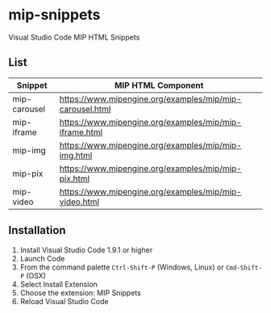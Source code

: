 # mip-snippets

Visual Studio Code MIP HTML Snippets

## List

Snippet | MIP HTML Component
--- | ---
mip-carousel | <https://www.mipengine.org/examples/mip/mip-carousel.html>
mip-iframe | <https://www.mipengine.org/examples/mip/mip-iframe.html>
mip-img | <https://www.mipengine.org/examples/mip/mip-img.html>
mip-pix | <https://www.mipengine.org/examples/mip/mip-pix.html>
mip-video | <https://www.mipengine.org/examples/mip/mip-video.html>

## Installation

1. Install Visual Studio Code 1.9.1 or higher
1. Launch Code
1. From the command palette `Ctrl-Shift-P` (Windows, Linux) or `Cmd-Shift-P` (OSX)
1. Select Install Extension
1. Choose the extension: MIP Snippets
1. Reload Visual Studio Code